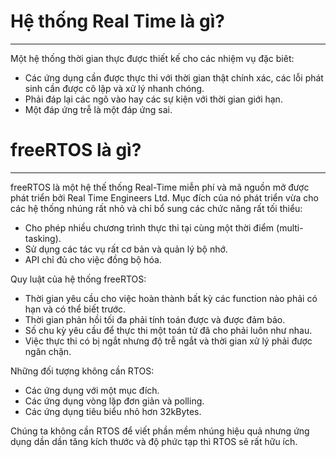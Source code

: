 # Hệ thống Real Time là gì?
_______________________________
Một hệ thống thời gian thực được thiết kế cho các nhiệm vụ đặc biêt:
  * Các ứng dụng cần được thực thi với thời gian thật chính xác, các lỗi phát sinh cần được cô lập và xử lý nhanh chóng.
  * Phải đáp lại các ngõ vào hay các sự kiện với thời gian giới hạn.
  * Một đáp ứng trễ là một đáp ứng sai.

# freeRTOS là gì?
________________________________
freeRTOS là một hệ thế thống Real-Time miễn phí và mã nguồn mở được phát triển bởi Real Time Engineers Ltd. Mục đích của nó phát triển vừa cho các hệ thống nhúng rất nhỏ và chỉ bổ sung các chức năng rất tối thiểu:
  * Cho phép nhiều chương trình thực thi tại cùng một thời điểm (multi-tasking).
  * Sử dụng các tác vụ rất cơ bản và quản lý bộ nhớ.
  * API chỉ đủ cho việc đồng bộ hóa.

Quy luật của hệ thống freeRTOS:
* Thời gian yêu cầu cho việc hoàn thành bất kỳ các function nào phải có hạn và có thể biết trước.
* Thời gian phản hồi tối đa phải tính toán được và được đảm bảo.
* Số chu kỳ yêu cầu để thực thi một toán tử đã cho phải luôn như nhau.
* Việc thực thi có bị ngắt nhưng độ trễ ngắt và thời gian xử lý phải được ngăn chặn.

Những đối tượng không cần RTOS:
* Các ứng dụng với một mục đích.
* Các ứng dụng vòng lặp đơn giản và polling.
* Các ứng dụng tiêu biểu nhỏ hơn 32kBytes.

Chúng ta không cần RTOS để viết phần mềm nhúng hiệu quả nhưng ứng dụng dần dần tăng kích thước và độ phức tạp thì RTOS sẽ rất hữu ích.





